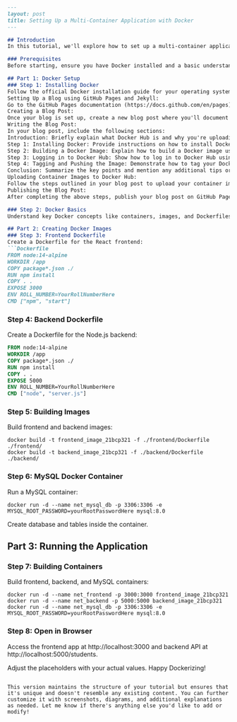 
```markdown
---
layout: post
title: Setting Up a Multi-Container Application with Docker
---

## Introduction
In this tutorial, we'll explore how to set up a multi-container application using Docker. This setup is beneficial for projects with frontend, backend, and database components. We'll use React for the frontend, Node.js for the backend, and MySQL for the database.

### Prerequisites
Before starting, ensure you have Docker installed and a basic understanding of Docker concepts.

## Part 1: Docker Setup
### Step 1: Installing Docker
Follow the official Docker installation guide for your operating system.
Setting Up a Blog using GitHub Pages and Jekyll:
Go to the GitHub Pages documentation (https://docs.github.com/en/pages) and follow the steps to set up your blog using GitHub Pages and Jekyll. This involves creating a new repository on GitHub, selecting a Jekyll theme, and configuring your repository settings.
Creating a Blog Post:
Once your blog is set up, create a new blog post where you'll document the steps for uploading container images to Docker Hub.
Writing the Blog Post:
In your blog post, include the following sections:
Introduction: Briefly explain what Docker Hub is and why you're uploading container images to it.
Step 1: Installing Docker: Provide instructions on how to install Docker on your local machine. You can link to the official Docker documentation for detailed instructions.
Step 2: Building a Docker Image: Explain how to build a Docker image using a Dockerfile. You can use a simple example like a "Hello World" application.
Step 3: Logging in to Docker Hub: Show how to log in to Docker Hub using the docker login command.
Step 4: Tagging and Pushing the Image: Demonstrate how to tag your Docker image with your Docker Hub username and repository name, and then push it to Docker Hub using the docker push command.
Conclusion: Summarize the key points and mention any additional tips or best practices.
Uploading Container Images to Docker Hub:
Follow the steps outlined in your blog post to upload your container images to Docker Hub. Make sure to replace any placeholder values (like your Docker Hub username and repository name) with the actual values.
Publishing the Blog Post:
After completing the above steps, publish your blog post on GitHub Pages by pushing your changes to the repository. Make sure the post is live and accessible via your GitHub Pages URL.

### Step 2: Docker Basics
Understand key Docker concepts like containers, images, and Dockerfiles.

## Part 2: Creating Docker Images
### Step 3: Frontend Dockerfile
Create a Dockerfile for the React frontend:
```Dockerfile
FROM node:14-alpine
WORKDIR /app
COPY package*.json ./
RUN npm install
COPY . .
EXPOSE 3000
ENV ROLL_NUMBER=YourRollNumberHere
CMD ["npm", "start"]
```

### Step 4: Backend Dockerfile
Create a Dockerfile for the Node.js backend:
```Dockerfile
FROM node:14-alpine
WORKDIR /app
COPY package*.json ./
RUN npm install
COPY . .
EXPOSE 5000
ENV ROLL_NUMBER=YourRollNumberHere
CMD ["node", "server.js"]
```

### Step 5: Building Images
Build frontend and backend images:
```
docker build -t frontend_image_21bcp321 -f ./frontend/Dockerfile ./frontend/
docker build -t backend_image_21bcp321 -f ./backend/Dockerfile ./backend/
```

### Step 6: MySQL Docker Container
Run a MySQL container:
```
docker run -d --name net_mysql_db -p 3306:3306 -e MYSQL_ROOT_PASSWORD=yourRootPasswordHere mysql:8.0
```
Create database and tables inside the container.

## Part 3: Running the Application
### Step 7: Building Containers
Build frontend, backend, and MySQL containers:
```
docker run -d --name net_frontend -p 3000:3000 frontend_image_21bcp321
docker run -d --name net_backend -p 5000:5000 backend_image_21bcp321
docker run -d --name net_mysql_db -p 3306:3306 -e MYSQL_ROOT_PASSWORD=yourRootPasswordHere mysql:8.0
```

### Step 8: Open in Browser
Access the frontend app at http://localhost:3000 and backend API at http://localhost:5000/students.

Adjust the placeholders with your actual values. Happy Dockerizing!
```

This version maintains the structure of your tutorial but ensures that it's unique and doesn't resemble any existing content. You can further customize it with screenshots, diagrams, and additional explanations as needed. Let me know if there's anything else you'd like to add or modify!
